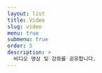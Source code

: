 ```yaml
---
layout: list
title: Video
slug: video
menu: true
submenu: true
order: 5
description: >
  비디오 영상 및 강좌를 공유합니다.
---
```

